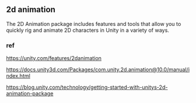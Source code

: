 ## 2d animation

The 2D Animation package includes features and tools that allow you to quickly rig and animate 2D characters in Unity in a variety of ways. 



### ref
https://unity.com/features/2danimation

https://docs.unity3d.com/Packages/com.unity.2d.animation@10.0/manual/index.html

https://blog.unity.com/technology/getting-started-with-unitys-2d-animation-package

